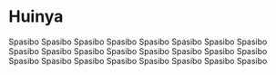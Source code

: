 # Huinya
Spasibo Spasibo Spasibo Spasibo Spasibo Spasibo Spasibo Spasibo Spasibo Spasibo Spasibo Spasibo Spasibo Spasibo Spasibo Spasibo Spasibo Spasibo Spasibo Spasibo Spasibo Spasibo Spasibo Spasibo
